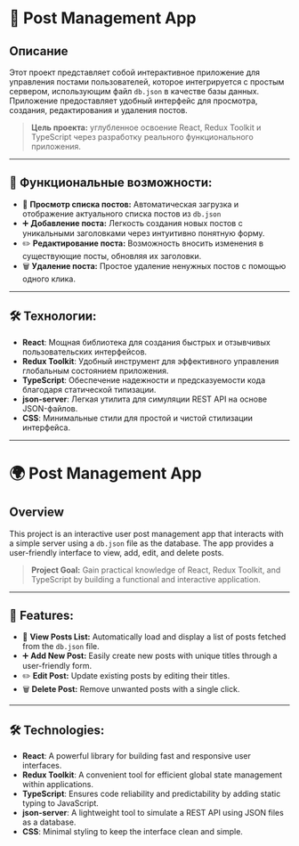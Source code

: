 # 📝 Post Management App

## Описание

Этот проект представляет собой интерактивное приложение для управления постами пользователей, которое интегрируется с простым сервером, использующим файл `db.json` в качестве базы данных. Приложение предоставляет удобный интерфейс для просмотра, создания, редактирования и удаления постов. 

> **Цель проекта:** углубленное освоение React, Redux Toolkit и TypeScript через разработку реального функционального приложения.

---

## 🚀 Функциональные возможности:

- 📜 **Просмотр списка постов:** Автоматическая загрузка и отображение актуального списка постов из `db.json`
- ➕ **Добавление поста:** Легкость создания новых постов с уникальными заголовками через интуитивно понятную форму.
- ✏️ **Редактирование поста:** Возможность вносить изменения в существующие посты, обновляя их заголовки.
- 🗑️ **Удаление поста:** Простое удаление ненужных постов с помощью одного клика.

---

## 🛠️ Технологии:

- **React**: Мощная библиотека для создания быстрых и отзывчивых пользовательских интерфейсов.
- **Redux Toolkit**: Удобный инструмент для эффективного управления глобальным состоянием приложения.
- **TypeScript**: Обеспечение надежности и предсказуемости кода благодаря статической типизации.
- **json-server**: Легкая утилита для симуляции REST API на основе JSON-файлов.
- **CSS**: Минимальные стили для простой и чистой стилизации интерфейса.

---

# 🌍 Post Management App

## Overview

This project is an interactive user post management app that interacts with a simple server using a `db.json` file as the database. The app provides a user-friendly interface to view, add, edit, and delete posts. 

> **Project Goal:** Gain practical knowledge of React, Redux Toolkit, and TypeScript by building a functional and interactive application.

---

## 🚀 Features:

- 📜 **View Posts List:** Automatically load and display a list of posts fetched from the `db.json` file.
- ➕ **Add New Post:** Easily create new posts with unique titles through a user-friendly form.
- ✏️ **Edit Post:** Update existing posts by editing their titles.
- 🗑️ **Delete Post:** Remove unwanted posts with a single click.

---

## 🛠️ Technologies:

- **React**: A powerful library for building fast and responsive user interfaces.
- **Redux Toolkit**: A convenient tool for efficient global state management within applications.
- **TypeScript**: Ensures code reliability and predictability by adding static typing to JavaScript.
- **json-server**: A lightweight tool to simulate a REST API using JSON files as a database.
- **CSS**: Minimal styling to keep the interface clean and simple.
